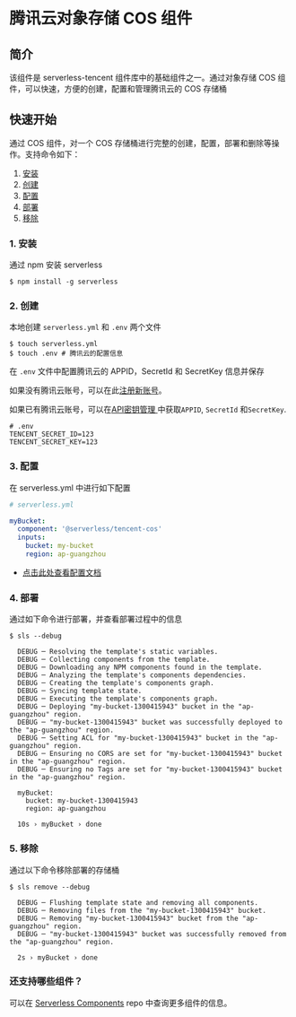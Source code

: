 # 腾讯云对象存储 COS 组件

## 简介

该组件是 serverless-tencent 组件库中的基础组件之一。通过对象存储 COS 组件，可以快速，方便的创建，配置和管理腾讯云的 COS 存储桶

## 快速开始

通过 COS 组件，对一个 COS 存储桶进行完整的创建，配置，部署和删除等操作。支持命令如下：

1. [安装](#1-安装)
2. [创建](#2-创建)
3. [配置](#3-配置)
4. [部署](#4-部署)
5. [移除](#5-移除)

### 1. 安装

通过 npm 安装 serverless 

```console
$ npm install -g serverless
```

### 2. 创建

本地创建 `serverless.yml` 和 `.env` 两个文件

```console
$ touch serverless.yml
$ touch .env # 腾讯云的配置信息
```

在 `.env` 文件中配置腾讯云的 APPID，SecretId 和 SecretKey 信息并保存

如果没有腾讯云账号，可以在此[注册新账号](https://cloud.tencent.com/register)。

如果已有腾讯云账号，可以在[API密钥管理
](https://console.cloud.tencent.com/cam/capi)中获取`APPID`, `SecretId` 和`SecretKey`.

```
# .env
TENCENT_SECRET_ID=123
TENCENT_SECRET_KEY=123
```

### 3. 配置

在 serverless.yml 中进行如下配置

```yml
# serverless.yml

myBucket:
  component: '@serverless/tencent-cos'
  inputs:
    bucket: my-bucket
    region: ap-guangzhou

```
* [点击此处查看配置文档](https://github.com/serverless-tencent/tencent-cos/blob/master/docs/configure.md)


### 4. 部署

通过如下命令进行部署，并查看部署过程中的信息

```
$ sls --debug

  DEBUG ─ Resolving the template's static variables.
  DEBUG ─ Collecting components from the template.
  DEBUG ─ Downloading any NPM components found in the template.
  DEBUG ─ Analyzing the template's components dependencies.
  DEBUG ─ Creating the template's components graph.
  DEBUG ─ Syncing template state.
  DEBUG ─ Executing the template's components graph.
  DEBUG ─ Deploying "my-bucket-1300415943" bucket in the "ap-guangzhou" region.
  DEBUG ─ "my-bucket-1300415943" bucket was successfully deployed to the "ap-guangzhou" region.
  DEBUG ─ Setting ACL for "my-bucket-1300415943" bucket in the "ap-guangzhou" region.
  DEBUG ─ Ensuring no CORS are set for "my-bucket-1300415943" bucket in the "ap-guangzhou" region.
  DEBUG ─ Ensuring no Tags are set for "my-bucket-1300415943" bucket in the "ap-guangzhou" region.

  myBucket: 
    bucket: my-bucket-1300415943
    region: ap-guangzhou

  10s › myBucket › done
```

### 5. 移除

通过以下命令移除部署的存储桶

```
$ sls remove --debug

  DEBUG ─ Flushing template state and removing all components.
  DEBUG ─ Removing files from the "my-bucket-1300415943" bucket.
  DEBUG ─ Removing "my-bucket-1300415943" bucket from the "ap-guangzhou" region.
  DEBUG ─ "my-bucket-1300415943" bucket was successfully removed from the "ap-guangzhou" region.

  2s › myBucket › done
```

### 还支持哪些组件？

可以在 [Serverless Components](https://github.com/serverless/components) repo 中查询更多组件的信息。

